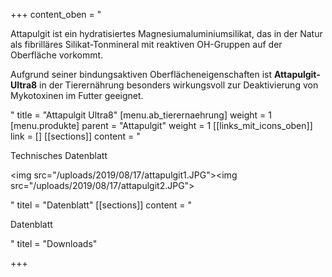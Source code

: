+++
content_oben = "<p>Attapulgit ist ein hydratisiertes Magnesiumaluminiumsilikat, das in der Natur als fibrilläres Silikat-Tonmineral mit reaktiven OH-Gruppen auf der Oberfläche vorkommt.</p><p>Aufgrund seiner bindungsaktiven Oberflächeneigenschaften ist <strong>Attapulgit-Ultra8</strong> in der Tierernährung besonders wirkungsvoll zur Deaktivierung von Mykotoxinen im Futter geeignet.</p>"
title = "Attapulgit Ultra8"
[menu.ab_tierernaehrung]
weight = 1
[menu.produkte]
parent = "Attapulgit"
weight = 1
[[links_mit_icons_oben]]
link = []
[[sections]]
content = "<p>Technisches Datenblatt</p><p><img src=\"/uploads/2019/08/17/attapulgit1.JPG\"><img src=\"/uploads/2019/08/17/attapulgit2.JPG\"></p>"
titel = "Datenblatt"
[[sections]]
content = "<p>Datenblatt</p>"
titel = "Downloads"

+++
